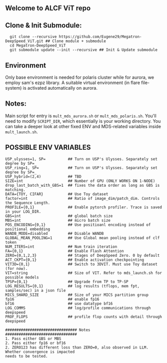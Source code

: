 ## Welcome to ALCF ViT repo

## Clone & Init Submodule:
```
  git clone --recursive https://github.com/Eugene29/Megatron-DeepSpeed_ViT.git ## Clone module + submodule
  cd Megatron-DeepSpeed_ViT
  git submodule update --init --recursive ## Init & Update submodule
```

## Environment
Only base environment is needed for polaris cluster while for aurora, we employ sam's ezpz library. A suitable virtual environment (in flare file-system) is activated automatically on aurora. 

## Notes:
Main script for entry is `mult_mds_aurora.sh` or `mult_mds_polaris.sh`. You'll need to modify `SCRIPT_DIR`, which essentially is your working directory. 
You can take a deeper look at other fixed ENV and MDS-related variables inside `mult_launch.sh`. 

## POSSIBLE ENV VARIABLES
```
USP_ulysses=1, SP=          ## Turn on USP's Ulysses. Separately set degree by SP=_
USP_ring=1, SP=             ## Turn on USP's Ulysses. Separately set degree by SP=_
USP_hybrid=(2,4)            ## TBD
SIZE=int                    ## Number of GPU (ONLY WORKS ON 1-NODE)
drop_last_batch_with_GBS=1  ## fixes the data order as long as GBS is matching.
DATA={TOY, CIFAR}           ## Use Toy dataset
factor=int                  ## Ratio of image_dim/patch_dim. Controls the Sequence Length.
PROFILE={0,1}               ## Enable pytorch profiler. Trace is saved in your LOG_DIR.
GBS=int                     ## global batch size
MBS=int                     ## micro batch size
POS_ENCODING={0,1}          ## Use positioanl encoding instead of positional embedding
WANDB_MODE=disabled         ## Disable WANDB
GLOBAL_MEAN_POOLING=1       ## Use Global mean pooling instead of clf token 
NUM_ITERS=int               ## Num train iteration
FA={0,1}                    ## Enable Flash Attention
ZERO={0,1,2,3}              ## Stages of DeepSpeed Zero. 0 by default
ACT_CKPT={0,1}              ## Enable activation checkpointing
VIT3D={0,1}                 ## Switch to 3DVIT. Must use Toy dataset (for now).
VIT=string                  ## Size of VIT. Refer to mds_launch.sh for possible models
TPSP={0,1}                  ## Upgrade from TP to TP-SP
LOG_RESULTS={0,1}           ## log results (tflops, mem fpt, samples/sec) in a json file
MICS_SHARD_SIZE             ## Size of your MICS partition group
fp16                        ## enable fp16
bf16                        ## use datatype bf16
LOG_COMMS                   ## log/profile communications through deepspeed
PROF_FLOPS                  ## profile flop counts with detail through deepspeed

################################ Notes ################################
1. Pass either GBS or MBS
2. Pass either fp16 or bf16
2. ZERO123 has different loss than ZERO=0, also observed in LLM. Whether convergence is impacted
needs to be tested.
```